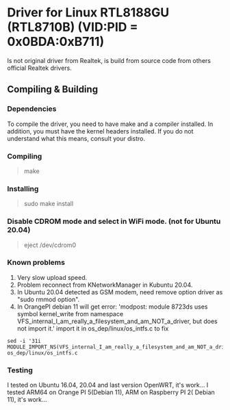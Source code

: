 
Driver for Linux RTL8188GU (RTL8710B) (VID:PID = 0x0BDA:0xB711)
===============================================================

Is not original driver from Realtek, is build from source code from others official Realtek drivers.

Compiling & Building
--------------------
### Dependencies
To compile the driver, you need to have make and a compiler installed. In addition,
you must have the kernel headers installed. If you do not understand what this means,
consult your distro.
### Compiling

> make

### Installing

> sudo make install

### Disable CDROM mode and select in WiFi mode. (not for Ubuntu 20.04)

> eject /dev/cdrom0

### Known problems

1. Very slow upload speed.
2. Problem reconnect from KNetworkManager in Kubuntu 20.04.
3. In Ubuntu 20.04 detected as GSM modem, need remove option driver as "sudo rmmod option".
4. In OrangePI debian 11 will get error: 'modpost: module 8723ds uses symbol kernel_write from namespace VFS_internal_I_am_really_a_filesystem_and_am_NOT_a_driver, but does not import it.' import it in os_dep/linux/os_intfs.c to fix
```
sed -i '31i MODULE_IMPORT_NS(VFS_internal_I_am_really_a_filesystem_and_am_NOT_a_driver);' os_dep/linux/os_intfs.c
```

### Testing
I tested on Ubuntu 16.04, 20.04 and last version OpenWRT, it's work...
I tested ARM64 on Orange PI 5(Debian 11), ARM on Raspberry PI 2( Debian 11), it's work...